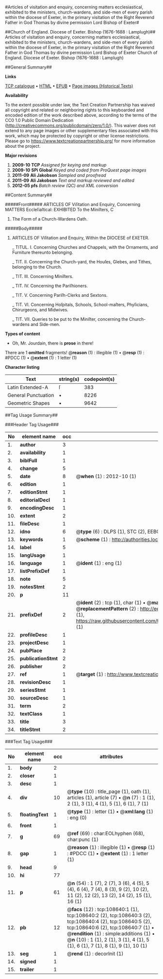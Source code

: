 #Articles of visitation and enquiry, concerning matters ecclesiastical, exhibited to the ministers, church-wardens, and side-men of every parish within the diocese of Exeter, in the primary visitation of the Right Reverend Father in God Thomas by divine permission Lord Bishop of Exeter#

##Church of England. Diocese of Exeter. Bishop (1676-1688 : Lamplugh)##
Articles of visitation and enquiry, concerning matters ecclesiastical, exhibited to the ministers, church-wardens, and side-men of every parish within the diocese of Exeter, in the primary visitation of the Right Reverend Father in God Thomas by divine permission Lord Bishop of Exeter
Church of England. Diocese of Exeter. Bishop (1676-1688 : Lamplugh)

##General Summary##

**Links**

[TCP catalogue](http://www.ota.ox.ac.uk/tcp/)  • 
[HTML](http://tei.it.ox.ac.uk/tcp/Texts-HTML/free/A32/A32948.html)  • 
[EPUB](http://tei.it.ox.ac.uk/tcp/Texts-EPUB/free/A32/A32948.epub) • 
[Page images (Historical Texts)](https://historicaltexts.jisc.ac.uk/eebo-19329815e)

**Availability**

To the extent possible under law, the Text Creation Partnership has waived all copyright and related or neighboring rights to this keyboarded and encoded edition of the work described above, according to the terms of the CC0 1.0 Public Domain Dedication (http://creativecommons.org/publicdomain/zero/1.0/). This waiver does not extend to any page images or other supplementary files associated with this work, which may be protected by copyright or other license restrictions. Please go to https://www.textcreationpartnership.org/ for more information about the project.

**Major revisions**

1. __2009-10__ __TCP__ *Assigned for keying and markup*
1. __2009-10__ __SPi Global__ *Keyed and coded from ProQuest page images*
1. __2011-09__ __Ali Jakobson__ *Sampled and proofread*
1. __2011-09__ __Ali Jakobson__ *Text and markup reviewed and edited*
1. __2012-05__ __pfs__ *Batch review (QC) and XML conversion*

##Content Summary##

#####Front#####
ARTICLES OF Viſitation and Enquiry, Concerning MATTERS Eccleſiaſtical: EXHIBITED To the Miniſters, C
1. The Form of a Church-Wardens Oath.

#####Body#####

1. ARTICLES OF Viſitation and Enquiry, Within the DIOCESE of EXETER.

    _ TITUL. I. Concerning Churches and Chappels, with the Ornaments, and Furniture thereunto belonging.

    _ TIT. II. Concerning the Church-yard, the Houſes, Glebes, and Tithes, belonging to the Church.

    _ TIT. III. Concerning Miniſters.

    _ TIT. IV. Concerning the Pariſhioners.

    _ TIT. V. Concerning Pariſh-Clerks and Sextons.

    _ TIT. VI. Concerning Hoſpitals, Schools, School-maſters, Phyſicians, Chirurgeons, and Midwives.

    _ TIT. VII. Queries to be put to the Miniſter, concerning the Church-wardens and Side-men.

**Types of content**

  * Oh, Mr. Jourdain, there is **prose** in there!

There are 1 **omitted** fragments! 
 @__reason__ (1) : illegible (1)  •  @__resp__ (1) : #PDCC (1)  •  @__extent__ (1) : 1 letter (1)

**Character listing**


|Text|string(s)|codepoint(s)|
|---|---|---|
|Latin Extended-A|ſ|383|
|General Punctuation|•|8226|
|Geometric Shapes|▪|9642|

##Tag Usage Summary##

###Header Tag Usage###

|No|element name|occ|attributes|
|---|---|---|---|
|1.|__author__|3||
|2.|__availability__|1||
|3.|__biblFull__|1||
|4.|__change__|5||
|5.|__date__|8| @__when__ (1) : 2012-10 (1)|
|6.|__edition__|1||
|7.|__editionStmt__|1||
|8.|__editorialDecl__|1||
|9.|__encodingDesc__|1||
|10.|__extent__|2||
|11.|__fileDesc__|1||
|12.|__idno__|6| @__type__ (6) : DLPS (1), STC (2), EEBO-CITATION (1), OCLC (1), VID (1)|
|13.|__keywords__|1| @__scheme__ (1) : http://authorities.loc.gov/ (1)|
|14.|__label__|5||
|15.|__langUsage__|1||
|16.|__language__|1| @__ident__ (1) : eng (1)|
|17.|__listPrefixDef__|1||
|18.|__note__|5||
|19.|__notesStmt__|2||
|20.|__p__|11||
|21.|__prefixDef__|2| @__ident__ (2) : tcp (1), char (1)  •  @__matchPattern__ (2) : ([0-9\-]+):([0-9IVX]+) (1), (.+) (1)  •  @__replacementPattern__ (2) : http://eebo.chadwyck.com/downloadtiff?vid=$1&page=$2 (1), https://raw.githubusercontent.com/textcreationpartnership/Texts/master/tcpchars.xml#$1 (1)|
|22.|__profileDesc__|1||
|23.|__projectDesc__|1||
|24.|__pubPlace__|2||
|25.|__publicationStmt__|2||
|26.|__publisher__|2||
|27.|__ref__|1| @__target__ (1) : http://www.textcreationpartnership.org/docs/. (1)|
|28.|__revisionDesc__|1||
|29.|__seriesStmt__|1||
|30.|__sourceDesc__|1||
|31.|__term__|2||
|32.|__textClass__|1||
|33.|__title__|3||
|34.|__titleStmt__|2||


###Text Tag Usage###

|No|element name|occ|attributes|
|---|---|---|---|
|1.|__body__|2||
|2.|__closer__|1||
|3.|__desc__|1||
|4.|__div__|10| @__type__ (10) : title_page (1), oath (1), articles (1), article (7)  •  @__n__ (7) : 1 (1), 2 (1), 3 (1), 4 (1), 5 (1), 6 (1), 7 (1)|
|5.|__floatingText__|1| @__type__ (1) : letter (1)  •  @__xml:lang__ (1) : eng (0)|
|6.|__front__|1||
|7.|__g__|69| @__ref__ (69) : char:EOLhyphen (68), char:punc (1)|
|8.|__gap__|1| @__reason__ (1) : illegible (1)  •  @__resp__ (1) : #PDCC (1)  •  @__extent__ (1) : 1 letter (1)|
|9.|__head__|9||
|10.|__hi__|77||
|11.|__p__|61| @__n__ (54) : 1 (7), 2 (7), 3 (6), 4 (5), 5 (4), 6 (4), 7 (4), 8 (3), 9 (2), 10 (2), 11 (2), 12 (2), 13 (2), 14 (2), 15 (1), 16 (1)|
|12.|__pb__|12| @__facs__ (12) : tcp:108640:1 (1), tcp:108640:2 (2), tcp:108640:3 (2), tcp:108640:4 (2), tcp:108640:5 (2), tcp:108640:6 (2), tcp:108640:7 (1)  •  @__rendition__ (1) : simple:additions (1)  •  @__n__ (10) : 1 (1), 2 (1), 3 (1), 4 (1), 5 (1), 6 (1), 7 (1), 8 (1), 9 (1), 10 (1)|
|13.|__seg__|1| @__rend__ (1) : decorInit (1)|
|14.|__signed__|1||
|15.|__trailer__|1||
